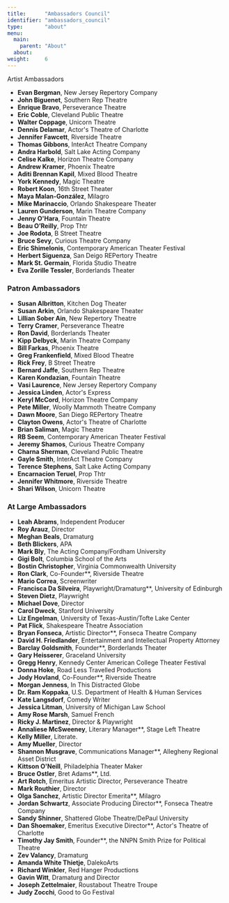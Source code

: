 ```yaml
---
title:      "Ambassadors Council"
identifier: "ambassadors_council"
type:       "about"
menu:
  main:
    parent: "About"
  about:
weight:     6
---
```


Artist Ambassadors

- **Evan Bergman**, New Jersey Repertory Company
- **John Biguenet**, Southern Rep Theatre
- **Enrique Bravo**, Perseverance Theatre
- **Eric Coble**, Cleveland Public Theatre
- **Walter Coppage**, Unicorn Theatre
- **Dennis Delamar**, Actor's Theatre of Charlotte
- **Jennifer Fawcett**, Riverside Theatre
- **Thomas Gibbons**, InterAct Theatre Company
- **Andra Harbold**, Salt Lake Acting Company
- **Celise Kalke**, Horizon Theatre Company
- **Andrew Kramer**, Phoenix Theatre
- **Aditi Brennan Kapil**, Mixed Blood Theatre
- **York Kennedy**, Magic Theatre
- **Robert Koon**, 16th Street Theater
- **Maya Malan-González**, Milagro
- **Mike Marinaccio**, Orlando Shakespeare Theater
- **Lauren Gunderson**, Marin Theatre Company
- **Jenny O'Hara**, Fountain Theatre
- **Beau O’Reilly**, Prop Thtr
- **Joe Rodota**, B Street Theatre
- **Bruce Sevy**, Curious Theatre Company
- **Eric Shimelonis**, Contemporary American Theater Festival
- **Herbert Siguenza**, San Deigo REPertory Theatre
- **Mark St. Germain**, Florida Studio Theatre
- **Eva Zorille Tessler**, Borderlands Theater

### Patron Ambassadors

- **Susan Albritton**, Kitchen Dog Theater
- **Susan Arkin**, Orlando Shakespeare Theater
- **Lillian Sober Ain**, New Repertory Theatre
- **Terry Cramer**, Perseverance Theatre
- **Ron David**, Borderlands Theater
- **Kipp Delbyck**, Marin Theatre Company
- **Bill Farkas**, Phoenix Theatre
- **Greg Frankenfield**, Mixed Blood Theatre
- **Rick Frey**, B Street Theatre
- **Bernard Jaffe**, Southern Rep Theatre
- **Karen Kondazian**, Fountain Theatre
- **Vasi Laurence**, New Jersey Repertory Company
- **Jessica Linden**, Actor's Express
- **Keryl McCord**, Horizon Theatre Company
- **Pete Miller**, Woolly Mammoth Theatre Company
- **Dawn Moore**, San Diego REPertory Theatre
- **Clayton Owens**, Actor's Theatre of Charlotte
- **Brian Saliman**, Magic Theatre
- **RB Seem**, Contemporary American Theater Festival
- **Jeremy Shamos**, Curious Theatre Company
- **Charna Sherman**, Cleveland Public Theatre
- **Gayle Smith**, InterAct Theatre Company
- **Terence Stephens**, Salt Lake Acting Company
- **Encarnacion Teruel**, Prop Thtr
- **Jennifer Whitmore**, Riverside Theatre
- **Shari Wilson**, Unicorn Theatre

### At Large Ambassadors

- **Leah Abrams**, Independent Producer
- **Roy Arauz**, Director
- **Meghan Beals**, Dramaturg
- **Beth Blickers**, APA
- **Mark Bly**, The Acting Company/Fordham University
- **Gigi Bolt**, Columbia School of the Arts
- **Bostin Christopher**, Virginia Commonwealth University
- **Ron Clark**, Co-Founder**, Riverside Theatre
- **Mario Correa**, Screenwriter
- **Francisca Da Silveira**, Playwright/Dramaturg**, University of Edinburgh
- **Steven Dietz**, Playwright
- **Michael Dove**, Director
- **Carol Dweck**, Stanford University
- **Liz Engelman**, University of Texas-Austin/Tofte Lake Center
- **Pat Flick**, Shakespeare Theatre Association
- **Bryan Fonseca**, Artistic Director**, Fonseca Theatre Company
- **David H. Friedlander**, Entertainment and Intellectual Property Attorney
- **Barclay Goldsmith**, Founder**, Borderlands Theater
- **Gary Heisserer**, Graceland University
- **Gregg Henry**, Kennedy Center American College Theater Festival
- **Donna Hoke**, Road Less Travelled Productions
- **Jody Hovland**, Co-Founder**, Riverside Theatre
- **Morgan Jenness**, In This Distracted Globe
- **Dr. Ram Koppaka**, U.S. Department of Health & Human Services
- **Kate Langsdorf**, Comedy Writer
- **Jessica Litman**, University of Michigan Law School
- **Amy Rose Marsh**, Samuel French
- **Ricky J. Martinez**, Director & Playwright
- **Annaliese McSweeney**, Literary Manager**, Stage Left Theatre
- **Kelly Miller**, Literate.
- **Amy Mueller**, Director
- **Shannon Musgrave**, Communications Manager**, Allegheny Regional Asset District
- **Kittson O'Neill**, Philadelphia Theater Maker
- **Bruce Ostler**, Bret Adams**, Ltd.
- **Art Rotch**, Emeritus Artistic Director, Perseverance Theatre
- **Mark Routhier**, Director
- **Olga Sanchez**, Artistic Director Emerita**, Milagro
- **Jordan Schwartz**, Associate Producing Director**, Fonseca Theatre Company
- **Sandy Shinner**, Shattered Globe Theatre/DePaul University
- **Dan Shoemaker**, Emeritus Executive Director**, Actor's Theatre of Charlotte
- **Timothy Jay Smith**, Founder**, the NNPN Smith Prize for Political Theatre
- **Zev Valancy**, Dramaturg
- **Amanda White Thietje**, DalekoArts
- **Richard Winkler**, Red Hanger Productions
- **Gavin Witt**, Dramaturg and Director
- **Joseph Zettelmaier**, Roustabout Theatre Troupe
- **Judy Zocchi**, Good to Go Festival

